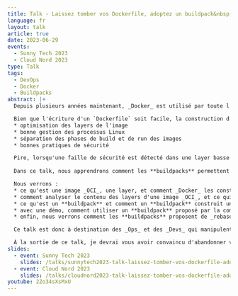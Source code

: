 ```yaml
---
title: Talk - Laissez tomber vos Dockerfile, adoptez un buildpack&nbsp;!
language: fr
layout: talk
article: true
date: 2023-06-29
events:
  - Sunny Tech 2023
  - Cloud Nord 2023
type: Talk
tags: 
  - DevOps
  - Docker
  - Buildpacks
abstract: |+
  Depuis plusieurs années maintenant, _Docker_ est utilisé par toute l'industrie de l'IT pour packager et déployer des applications.

  Bien que l'écriture d'un `Dockerfile` soit facile, la construction d'images _OCI_/_Docker_ reste un exercice compliqué:
  * optimisation des layers de l'image
  * bonne gestion des processus Linux
  * séparation des phases de build et de run des images
  * bonnes pratiques de sécurité

  Pire, lorsqu'une faille de sécurité est détecté dans une layer basse (distribution ou runtime) d'une image applicative, il faut alors potentiellement reconstruire plusieurs dizaines ou centaines d'images pour y intégrer les version patchées.
  
  Dans ce talk, nous apprendrons comment les **buildpacks** permettent de construire des images OCI/Docker sans _Dockerfile_ et bénéficier des bonnes pratiques issues de la communauté open-source.

  Nous verrons :
  * ce qu'est une image _OCI_, une layer, et comment _Docker_ les construit
  * comment analyser le contenu des layers d'une image _OCI_, et ce qui ne va pas dans les images que nous construisons au quotidien
  * ce qu'est un **buildpack** et comment un **buildpack** construit une image OCI
  * avec une démo, comment utiliser un **buildpack** proposé par la communauté open-source pour construire une image _OCI_ contenant une application _Java_ optimisée
  * enfin, nous verrons comment les **buildpacks** proposent de _rebaser_ des image, et nous permettre de patcher en masse des images applicatives pour corriger des failles de sécurité, sans reconstruire complètement nos images !

  Ce talk est donc à destination des _Ops_ et des _Devs_ qui manipulent _Docker_ au quotidien.

  À la sortie de ce talk, je devrai vous avoir convaincu d'abandonner vos Dockerfile et d'expérimenter les buildpacks !
slides: 
  - event: Sunny Tech 2023
    slides: /talks/sunnytech2023-talk-laissez-tomber-vos-dockerfile-adoptez-un-buildpack.pdf
  - event: Cloud Nord 2023
    slides: /talks/cloudnord2023-talk-laissez-tomber-vos-dockerfile-adoptez-un-buildpack.pdf
youtube: 2Zo34sXsMxU
---
```

